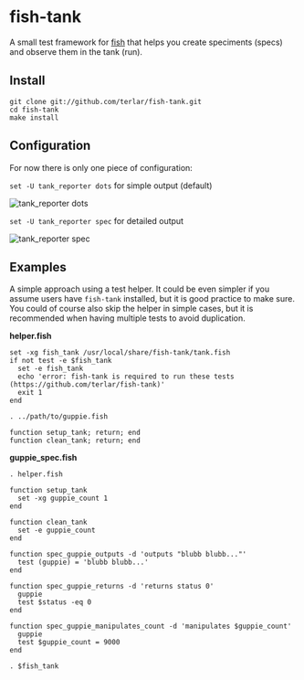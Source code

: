 # fish-tank
A small test framework for [fish](https://github.com/fish-shell/fish-shell)
that helps you create speciments (specs) and observe them in the tank (run).

## Install

    git clone git://github.com/terlar/fish-tank.git
    cd fish-tank
    make install

## Configuration
For now there is only one piece of configuration:

`set -U tank_reporter dots` for simple output (default)

![tank_reporter dots](https://raw.github.com/terlar/fish-tank/master/doc/fish-tank_dots.png)

`set -U tank_reporter spec` for detailed output

![tank_reporter spec](https://raw.github.com/terlar/fish-tank/master/doc/fish-tank_spec.png)

## Examples
A simple approach using a test helper.
It could be even simpler if you assume users have `fish-tank` installed, but it is good practice to make sure.
You could of course also skip the helper in simple cases, but it is recommended when having multiple tests to avoid duplication.

**helper.fish**

    set -xg fish_tank /usr/local/share/fish-tank/tank.fish
    if not test -e $fish_tank
      set -e fish_tank
      echo 'error: fish-tank is required to run these tests (https://github.com/terlar/fish-tank)'
      exit 1
    end

    . ../path/to/guppie.fish

    function setup_tank; return; end
    function clean_tank; return; end

**guppie_spec.fish**

    . helper.fish

    function setup_tank
      set -xg guppie_count 1
    end

    function clean_tank
      set -e guppie_count
    end

    function spec_guppie_outputs -d 'outputs "blubb blubb..."'
      test (guppie) = 'blubb blubb...'
    end

    function spec_guppie_returns -d 'returns status 0'
      guppie
      test $status -eq 0
    end

    function spec_guppie_manipulates_count -d 'manipulates $guppie_count'
      guppie
      test $guppie_count = 9000
    end

    . $fish_tank
